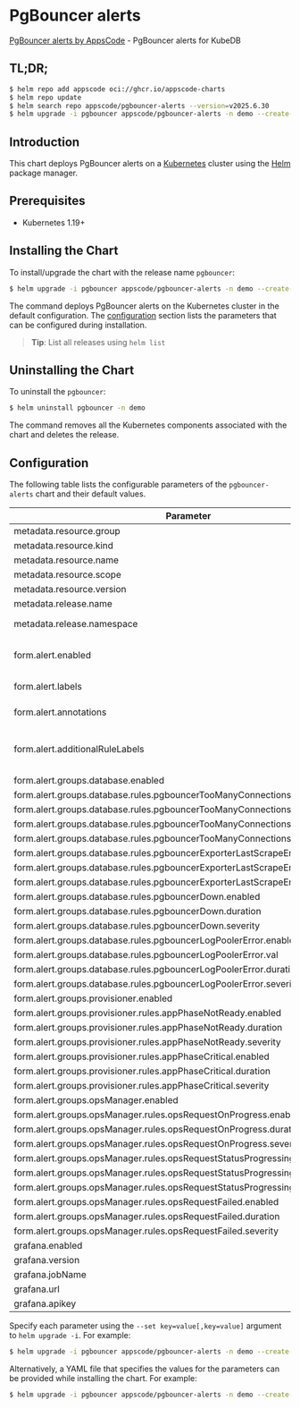 # PgBouncer alerts

[PgBouncer alerts by AppsCode](https://github.com/appscode/alerts) - PgBouncer alerts for KubeDB

## TL;DR;

```bash
$ helm repo add appscode oci://ghcr.io/appscode-charts
$ helm repo update
$ helm search repo appscode/pgbouncer-alerts --version=v2025.6.30
$ helm upgrade -i pgbouncer appscode/pgbouncer-alerts -n demo --create-namespace --version=v2025.6.30
```

## Introduction

This chart deploys PgBouncer alerts on a [Kubernetes](http://kubernetes.io) cluster using the [Helm](https://helm.sh) package manager.

## Prerequisites

- Kubernetes 1.19+

## Installing the Chart

To install/upgrade the chart with the release name `pgbouncer`:

```bash
$ helm upgrade -i pgbouncer appscode/pgbouncer-alerts -n demo --create-namespace --version=v2025.6.30
```

The command deploys PgBouncer alerts on the Kubernetes cluster in the default configuration. The [configuration](#configuration) section lists the parameters that can be configured during installation.

> **Tip**: List all releases using `helm list`

## Uninstalling the Chart

To uninstall the `pgbouncer`:

```bash
$ helm uninstall pgbouncer -n demo
```

The command removes all the Kubernetes components associated with the chart and deletes the release.

## Configuration

The following table lists the configurable parameters of the `pgbouncer-alerts` chart and their default values.

|                                   Parameter                                   |                  Description                  |                Default                |
|-------------------------------------------------------------------------------|-----------------------------------------------|---------------------------------------|
| metadata.resource.group                                                       |                                               | <code>kubedb.com</code>               |
| metadata.resource.kind                                                        |                                               | <code>PgBouncer</code>                |
| metadata.resource.name                                                        |                                               | <code>pgbouncers</code>               |
| metadata.resource.scope                                                       |                                               | <code>Namespaced</code>               |
| metadata.resource.version                                                     |                                               | <code>v1</code>                       |
| metadata.release.name                                                         | Release name                                  | <code>""</code>                       |
| metadata.release.namespace                                                    | Release namespace                             | <code>""</code>                       |
| form.alert.enabled                                                            | # Enable PrometheusRule alerts                | <code>warning</code>                  |
| form.alert.labels                                                             | # Labels for default rules                    | <code>{"release":"prometheus"}</code> |
| form.alert.annotations                                                        | # Annotations for default rules               | <code>{}</code>                       |
| form.alert.additionalRuleLabels                                               | # Additional labels for PrometheusRule alerts | <code>{}</code>                       |
| form.alert.groups.database.enabled                                            |                                               | <code>warning</code>                  |
| form.alert.groups.database.rules.pgbouncerTooManyConnections.enabled          |                                               | <code>true</code>                     |
| form.alert.groups.database.rules.pgbouncerTooManyConnections.val              |                                               | <code>70 # 70%</code>                 |
| form.alert.groups.database.rules.pgbouncerTooManyConnections.duration         |                                               | <code>"1m"</code>                     |
| form.alert.groups.database.rules.pgbouncerTooManyConnections.severity         |                                               | <code>warning</code>                  |
| form.alert.groups.database.rules.pgbouncerExporterLastScrapeError.enabled     |                                               | <code>true</code>                     |
| form.alert.groups.database.rules.pgbouncerExporterLastScrapeError.duration    |                                               | <code>"0m"</code>                     |
| form.alert.groups.database.rules.pgbouncerExporterLastScrapeError.severity    |                                               | <code>warning</code>                  |
| form.alert.groups.database.rules.pgbouncerDown.enabled                        |                                               | <code>true</code>                     |
| form.alert.groups.database.rules.pgbouncerDown.duration                       |                                               | <code>"0m"</code>                     |
| form.alert.groups.database.rules.pgbouncerDown.severity                       |                                               | <code>critical</code>                 |
| form.alert.groups.database.rules.pgbouncerLogPoolerError.enabled              |                                               | <code>true</code>                     |
| form.alert.groups.database.rules.pgbouncerLogPoolerError.val                  |                                               | <code>10</code>                       |
| form.alert.groups.database.rules.pgbouncerLogPoolerError.duration             |                                               | <code>"0m"</code>                     |
| form.alert.groups.database.rules.pgbouncerLogPoolerError.severity             |                                               | <code>critical</code>                 |
| form.alert.groups.provisioner.enabled                                         |                                               | <code>warning</code>                  |
| form.alert.groups.provisioner.rules.appPhaseNotReady.enabled                  |                                               | <code>true</code>                     |
| form.alert.groups.provisioner.rules.appPhaseNotReady.duration                 |                                               | <code>"1m"</code>                     |
| form.alert.groups.provisioner.rules.appPhaseNotReady.severity                 |                                               | <code>critical</code>                 |
| form.alert.groups.provisioner.rules.appPhaseCritical.enabled                  |                                               | <code>true</code>                     |
| form.alert.groups.provisioner.rules.appPhaseCritical.duration                 |                                               | <code>"15m"</code>                    |
| form.alert.groups.provisioner.rules.appPhaseCritical.severity                 |                                               | <code>warning</code>                  |
| form.alert.groups.opsManager.enabled                                          |                                               | <code>warning</code>                  |
| form.alert.groups.opsManager.rules.opsRequestOnProgress.enabled               |                                               | <code>true</code>                     |
| form.alert.groups.opsManager.rules.opsRequestOnProgress.duration              |                                               | <code>"0m"</code>                     |
| form.alert.groups.opsManager.rules.opsRequestOnProgress.severity              |                                               | <code>info</code>                     |
| form.alert.groups.opsManager.rules.opsRequestStatusProgressingToLong.enabled  |                                               | <code>true</code>                     |
| form.alert.groups.opsManager.rules.opsRequestStatusProgressingToLong.duration |                                               | <code>"30m"</code>                    |
| form.alert.groups.opsManager.rules.opsRequestStatusProgressingToLong.severity |                                               | <code>critical</code>                 |
| form.alert.groups.opsManager.rules.opsRequestFailed.enabled                   |                                               | <code>true</code>                     |
| form.alert.groups.opsManager.rules.opsRequestFailed.duration                  |                                               | <code>"0m"</code>                     |
| form.alert.groups.opsManager.rules.opsRequestFailed.severity                  |                                               | <code>critical</code>                 |
| grafana.enabled                                                               |                                               | <code>false</code>                    |
| grafana.version                                                               |                                               | <code>7.5.5</code>                    |
| grafana.jobName                                                               |                                               | <code>kubedb-databases</code>         |
| grafana.url                                                                   |                                               | <code>""</code>                       |
| grafana.apikey                                                                |                                               | <code>""</code>                       |


Specify each parameter using the `--set key=value[,key=value]` argument to `helm upgrade -i`. For example:

```bash
$ helm upgrade -i pgbouncer appscode/pgbouncer-alerts -n demo --create-namespace --version=v2025.6.30 --set metadata.resource.group=kubedb.com
```

Alternatively, a YAML file that specifies the values for the parameters can be provided while
installing the chart. For example:

```bash
$ helm upgrade -i pgbouncer appscode/pgbouncer-alerts -n demo --create-namespace --version=v2025.6.30 --values values.yaml
```
